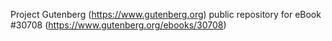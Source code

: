 Project Gutenberg (https://www.gutenberg.org) public repository for eBook #30708 (https://www.gutenberg.org/ebooks/30708)
